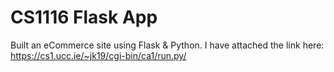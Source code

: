# CS1116 Flask App
Built an eCommerce site using Flask &amp; Python. I have attached the link here: https://cs1.ucc.ie/~jk19/cgi-bin/ca1/run.py/

